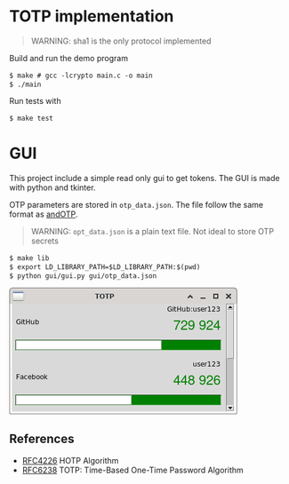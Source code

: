 # TOTP implementation

> WARNING: sha1 is the only protocol implemented

Build and run the demo program

```shell
$ make # gcc -lcrypto main.c -o main
$ ./main
```


Run tests with

```shell
$ make test
```

# GUI

This project include a simple read only gui to get tokens. The GUI is made with python and tkinter.

OTP parameters are stored in ```otp_data.json```. The file follow the same format as [andOTP](https://github.com/andOTP/andOTP).

> WARNING: ```opt_data.json``` is a plain text file. Not ideal to store OTP secrets

``` shell
$ make lib
$ export LD_LIBRARY_PATH=$LD_LIBRARY_PATH:$(pwd)
$ python gui/gui.py gui/otp_data.json
```

![gui screenshot](gui/screen.png)

## References

* [RFC4226](https://www.ietf.org/rfc/rfc4226.txt) HOTP Algorithm
* [RFC6238](https://www.ietf.org/rfc/rfc6238.txt) TOTP: Time-Based One-Time Password Algorithm
